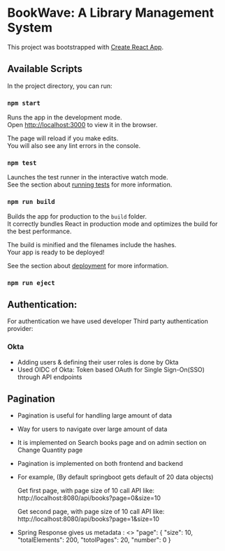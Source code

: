 # BookWave: A Library Management System

This project was bootstrapped with [Create React App](https://github.com/facebook/create-react-app).

## Available Scripts

In the project directory, you can run:

### `npm start`

Runs the app in the development mode.\
Open [http://localhost:3000](http://localhost:3000) to view it in the browser.

The page will reload if you make edits.\
You will also see any lint errors in the console.

### `npm test`

Launches the test runner in the interactive watch mode.\
See the section about [running tests](https://facebook.github.io/create-react-app/docs/running-tests) for more information.

### `npm run build`

Builds the app for production to the `build` folder.\
It correctly bundles React in production mode and optimizes the build for the best performance.

The build is minified and the filenames include the hashes.\
Your app is ready to be deployed!

See the section about [deployment](https://facebook.github.io/create-react-app/docs/deployment) for more information.

### `npm run eject`

## Authentication:

For authentication we have used developer 
Third party authentication provider:   

### Okta           

- Adding users & defining their user roles is done by Okta
- Used OIDC of Okta: Token based OAuth for Single Sign-On(SSO) through API endpoints


## Pagination
 
 - Pagination is useful for handling large amount of data
 - Way for users to navigate over large amount of data
 - It is implemented on Search books page and on admin section on Change Quantity page
 - Pagination is implemented on both frontend and backend
 - For example,
    (By default springboot gets default of 20 data objects)

    Get first page, with page size of 10
    call API like: http://localhost:8080/api/books?page=0&size=10
    
    Get second page, with page size of 10
    call API like: http://localhost:8080/api/books?page=1&size=10
- Spring Response gives us metadata :
    <<array of books>>
    "page":
    {
        "size": 10,
        "totalElements": 200,
        "totolPages": 20,
        "number": 0
    }